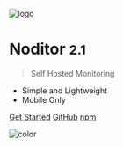 <!-- _coverpage.md -->

<!-- - [English](/)
- [Español](/_es/)
-->

![logo](/_images/logo-node.png)

# Noditor <small>2.1</small>

> Self Hosted Monitoring 

- Simple and Lightweight
- Mobile Only

[Get Started](/main.md?id=Overview)
[GitHub](https://github.com/wkande/noditor)
[npm](https://www.npmjs.com/package/noditor)






<!-- background color -->

![color](white)
